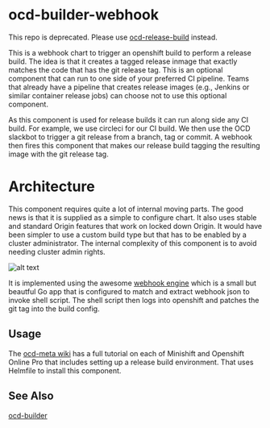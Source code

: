 # ocd-builder-webhook

This repo is deprecated. Please use [ocd-release-build](https://github.com/ocd-scm/ocd-release-build) instead.

This is a webhook chart to trigger an openshift build to perform a release build. The idea is that it creates a tagged release inmage that exactly matches the code that has the git release tag. This is an optional component that can run to one side of your preferred CI pipeline. Teams that already have a pipeline that creates release images (e.g., Jenkins or similar container release jobs) can choose not to use this optional component. 

As this component is used for release builds it can run along side any CI build. For example, we use circleci for our CI build. We then use the OCD slackbot to trigger a git release from a branch, tag or commit. A webhook then fires this component that makes our release build tagging the resulting image with the git release tag.

# Architecture

This component requires quite a lot of internal moving parts. The good news is that it is supplied as a simple to configure chart. It also uses stable and standard Origin features that work on locked down Origin. It would have been simpler to use a custom build type but that has to be enabled by a cluster administrator. The internal complexity of this component is to avoid needing cluster admin rights. 

![alt text][ocd-build-components]

[ocd-build-components]: https://github.com/ocd-scm/ocd-meta/blob/master/imgs/ocd-webhook.png?raw=true "OCD Builder Components"

It is implemented using the awesome [webhook engine](https://github.com/adnanh/webhook/blob/master/webhook.go) which is a small but beautful Go app that is configured to match and extract webhook json to invoke shell script. The shell script then logs into openshift and patches the git tag into the build config. 

## Usage

The [ocd-meta wiki](https://github.com/ocd-scm/ocd-meta/wiki) has a full tutorial on each of Minishift and Openshift Online Pro that includes setting up a release build environment. That uses Helmfile to install this component.

## See Also

[ocd-builder](https://github.com/ocd-scm/ocd-builder)
